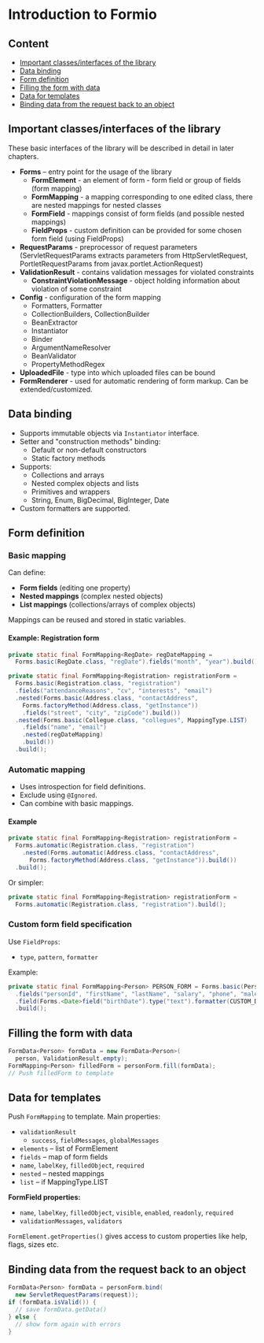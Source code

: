  # Introduction to Formio

## Content
- [Important classes/interfaces of the library](#important)
- [Data binding](#binding)
- [Form definition](#definition)
- [Filling the form with data](#fill)
- [Data for templates](#templatevars)
- [Binding data from the request back to an object](#bind)

## Important classes/interfaces of the library

These basic interfaces of the library will be described in detail in later chapters.

- **Forms** – entry point for the usage of the library
  - **FormElement** - an element of form - form field or group of fields (form mapping)
  - **FormMapping** - a mapping corresponding to one edited class, there are nested mappings for nested classes
  - **FormField** - mappings consist of form fields (and possible nested mappings)
  - **FieldProps** - custom definition can be provided for some chosen form field (using FieldProps)
- **RequestParams** - preprocessor of request parameters (ServletRequestParams extracts parameters from HttpServletRequest, PortletRequestParams from javax.portlet.ActionRequest)
- **ValidationResult** - contains validation messages for violated constraints
  - **ConstraintViolationMessage** - object holding information about violation of some constraint
- **Config** - configuration of the form mapping
  - Formatters, Formatter
  - CollectionBuilders, CollectionBuilder
  - BeanExtractor
  - Instantiator
  - Binder
  - ArgumentNameResolver
  - BeanValidator
  - PropertyMethodRegex
- **UploadedFile** - type into which uploaded files can be bound
- **FormRenderer** - used for automatic rendering of form markup. Can be extended/customized.

## Data binding

- Supports immutable objects via `Instantiator` interface.
- Setter and "construction methods" binding:
  - Default or non-default constructors
  - Static factory methods
- Supports:
  - Collections and arrays
  - Nested complex objects and lists
  - Primitives and wrappers
  - String, Enum, BigDecimal, BigInteger, Date
- Custom formatters are supported.

## Form definition

### Basic mapping

Can define:
- **Form fields** (editing one property)
- **Nested mappings** (complex nested objects)
- **List mappings** (collections/arrays of complex objects)

Mappings can be reused and stored in static variables.

#### Example: Registration form

```java
private static final FormMapping<RegDate> regDateMapping = 
  Forms.basic(RegDate.class, "regDate").fields("month", "year").build();

private static final FormMapping<Registration> registrationForm =
  Forms.basic(Registration.class, "registration")
  .fields("attendanceReasons", "cv", "interests", "email")
  .nested(Forms.basic(Address.class, "contactAddress", 
    Forms.factoryMethod(Address.class, "getInstance"))
    .fields("street", "city", "zipCode").build())
  .nested(Forms.basic(Collegue.class, "collegues", MappingType.LIST)
    .fields("name", "email")
    .nested(regDateMapping)
    .build())
  .build();
```

### Automatic mapping

- Uses introspection for field definitions.
- Exclude using `@Ignored`.
- Can combine with basic mappings.

#### Example

```java
private static final FormMapping<Registration> registrationForm =
  Forms.automatic(Registration.class, "registration")
    .nested(Forms.automatic(Address.class, "contactAddress", 
      Forms.factoryMethod(Address.class, "getInstance")).build())
  .build();
```

Or simpler:

```java
private static final FormMapping<Registration> registrationForm =
  Forms.automatic(Registration.class, "registration").build();
```

### Custom form field specification

Use `FieldProps`:

- `type`, `pattern`, `formatter`

Example:

```java
private static final FormMapping<Person> PERSON_FORM = Forms.basic(Person.class, "person")
  .fields("personId", "firstName", "lastName", "salary", "phone", "male", "nation")
  .field(Forms.<Date>field("birthDate").type("text").formatter(CUSTOM_DATE_FORMATTER).build())
  .build();
```

## Filling the form with data

```java
FormData<Person> formData = new FormData<Person>(
  person, ValidationResult.empty);
FormMapping<Person> filledForm = personForm.fill(formData);
// Push filledForm to template
```

## Data for templates

Push `FormMapping` to template. Main properties:

- `validationResult`
  - `success`, `fieldMessages`, `globalMessages`
- `elements` – list of FormElement
- `fields` – map of form fields
- `name`, `labelKey`, `filledObject`, `required`
- `nested` – nested mappings
- `list` – if MappingType.LIST

**FormField properties:**

- `name`, `labelKey`, `filledObject`, `visible`, `enabled`, `readonly`, `required`
- `validationMessages`, `validators`

`FormElement.getProperties()` gives access to custom properties like help, flags, sizes etc.

## Binding data from the request back to an object

```java
FormData<Person> formData = personForm.bind(
  new ServletRequestParams(request));
if (formData.isValid()) {
  // save formData.getData()
} else {
  // show form again with errors
}
```
